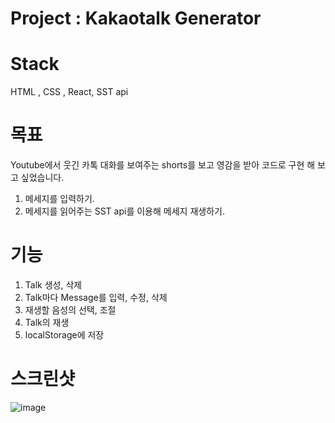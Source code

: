 # Project : Kakaotalk Generator

# Stack
HTML , CSS , React, SST api

# 목표
Youtube에서 웃긴 카톡 대화를 보여주는 shorts를 보고 영감을 받아 코드로 구현 해 보고 싶었습니다.
1. 메세지를 입력하기.
2. 메세지를 읽어주는 SST api를 이용해 메세지 재생하기.

# 기능
1. Talk 생성, 삭제
2. Talk마다 Message를 입력, 수정, 삭제
3. 재생할 음성의 선택, 조절 
4. Talk의 재생
5. localStorage에 저장

# 스크린샷
![image](https://user-images.githubusercontent.com/70611956/219976804-d96e0101-5f1a-4afb-9c69-0efbe26e4d45.png)
